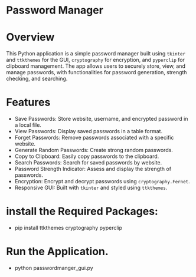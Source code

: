 # Password Manager 

# Overview

This Python application is a simple password manager built using `tkinter` and `ttkthemes` for the GUI, `cryptography` for encryption, and `pyperclip` for clipboard management. The app allows users to securely store, view, and manage passwords, with functionalities for password generation, strength checking, and searching.

# Features

- Save Passwords: Store website, username, and encrypted password in a local file.
- View Passwords: Display saved passwords in a table format.
- Forget Passwords: Remove passwords associated with a specific website.
- Generate Random Passwords: Create strong random passwords.
- Copy to Clipboard: Easily copy passwords to the clipboard.
- Search Passwords: Search for saved passwords by website.
- Password Strength Indicator: Assess and display the strength of passwords.
- Encryption: Encrypt and decrypt passwords using `cryptography.Fernet`.
- Responsive GUI: Built with `tkinter` and styled using `ttkthemes`.

# install the Required Packages:

   - pip install ttkthemes cryptography pyperclip


# Run the Application.

- python passwordmanger_gui.py